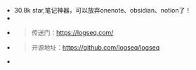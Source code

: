 - 30.8k star,笔记神器，可以放弃onenote、obsidian、notion了！
-
- >传送门：https://logseq.com/
- >开源地址：https://github.com/logseq/logseq
-